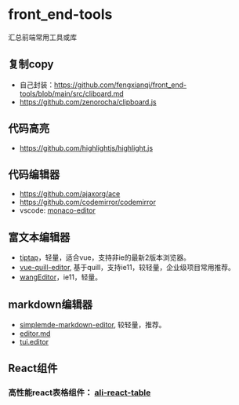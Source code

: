 # front_end-tools
汇总前端常用工具或库

## 复制copy
- 自己封装：https://github.com/fengxianqi/front_end-tools/blob/main/src/cliboard.md
- https://github.com/zenorocha/clipboard.js

## 代码高亮
- https://github.com/highlightjs/highlight.js
## 代码编辑器
- https://github.com/ajaxorg/ace
- https://github.com/codemirror/codemirror
- vscode: [monaco-editor](https://github.com/microsoft/monaco-editor)


## 富文本编辑器
- [tiptap](https://github.com/ueberdosis/tiptap)，轻量，适合vue，支持非ie的最新2版本浏览器。
- [vue-quill-editor](https://github.com/surmon-china/vue-quill-editor), 基于quill，支持ie11，较轻量，企业级项目常用推荐。
- [wangEditor](https://github.com/wangeditor-team/wangEditor)，ie11，轻量。

## markdown编辑器
- [simplemde-markdown-editor](https://github.com/sparksuite/simplemde-markdown-editor), 较轻量，推荐。
- [editor.md](https://github.com/pandao/editor.md)
- [tui.editor](https://github.com/nhn/tui.editor)

## React组件
### 高性能react表格组件： [ali-react-table](https://github.com/alibaba/ali-react-table)
